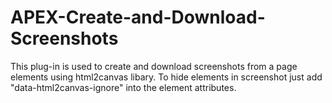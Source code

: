 # APEX-Create-and-Download-Screenshots
This plug-in is used to create and download screenshots from a page elements using html2canvas libary. To hide elements in screenshot just add "data-html2canvas-ignore" into the element attributes.
